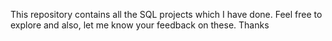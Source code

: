 This repository contains all the SQL projects which I have done. Feel free to explore and also, let me know your feedback on these. 
Thanks
